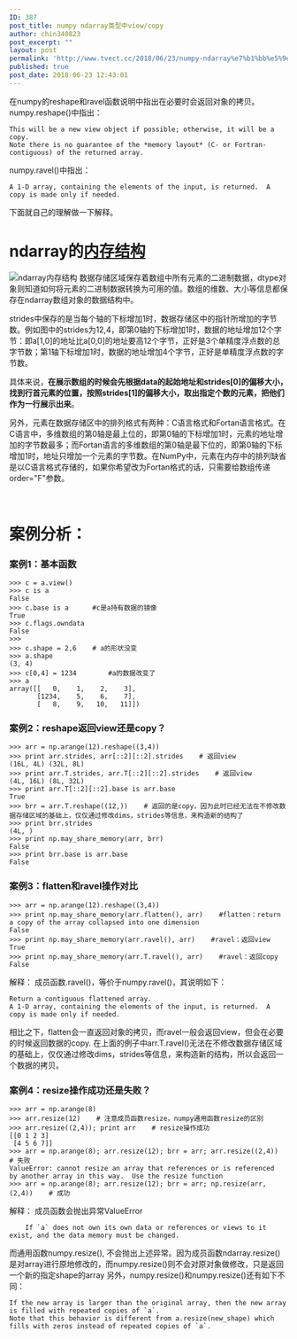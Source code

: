 ```yaml
---
ID: 387
post_title: numpy ndarray类型中view/copy
author: chin340823
post_excerpt: ""
layout: post
permalink: 'http://www.tvect.cc/2018/06/23/numpy-ndarray%e7%b1%bb%e5%9e%8b%e4%b8%adviewcopy/'
published: true
post_date: 2018-06-23 12:43:01
---
```

在numpy的reshape和ravel函数说明中指出在必要时会返回对象的拷贝。
numpy.reshape()中指出：

<pre class="prism-highlight line-numbers" data-start="1"><code class="language-null">This will be a new view object if possible; otherwise, it will be a copy.  
Note there is no guarantee of the *memory layout* (C- or Fortran- contiguous) of the returned array.
</code></pre>

numpy.ravel()中指出：

<pre class="prism-highlight line-numbers" data-start="1"><code class="language-null">A 1-D array, containing the elements of the input, is returned.  A copy is made only if needed.
</code></pre>

下面就自己的理解做一下解释。
</br>

<h1>ndarray的<a href="http://old.sebug.net/paper/books/scipydoc/numpy_intro.html">内存结构</a></h1>

<img src="http://obn75nm65.bkt.clouddn.com/ndarry-memory.png" alt="ndarray内存结构" title="numpy ndarray" />
数据存储区域保存着数组中所有元素的二进制数据，dtype对象则知道如何将元素的二进制数据转换为可用的值。数组的维数、大小等信息都保存在ndarray数组对象的数据结构中。

strides中保存的是当每个轴的下标增加1时，数据存储区中的指针所增加的字节数。例如图中的strides为12,4，即第0轴的下标增加1时，数据的地址增加12个字节：即a[1,0]的地址比a[0,0]的地址要高12个字节，正好是3个单精度浮点数的总字节数；第1轴下标增加1时，数据的地址增加4个字节，正好是单精度浮点数的字节数。

具体来说，<strong>在展示数组的时候会先根据data的起始地址和strides[0]的偏移大小，找到行首元素的位置，按照strides[1]的偏移大小，取出指定个数的元素，把他们作为一行展示出来</strong>。

另外，元素在数据存储区中的排列格式有两种：C语言格式和Fortan语言格式。在C语言中，多维数组的第0轴是最上位的，即第0轴的下标增加1时，元素的地址增加的字节数最多；而Fortan语言的多维数组的第0轴是最下位的，即第0轴的下标增加1时，地址只增加一个元素的字节数。在NumPy中，元素在内存中的排列缺省是以C语言格式存储的，如果你希望改为Fortan格式的话，只需要给数组传递order="F"参数。

</br>

<h1>案例分析：</h1>

<h3>案例1：基本函数</h3>

<pre class="line-numbers prism-highlight" data-start="1"><code class="language-python">&gt;&gt;&gt; c = a.view()  
&gt;&gt;&gt; c is a  
False  
&gt;&gt;&gt; c.base is a      #c是a持有数据的镜像  
True  
&gt;&gt;&gt; c.flags.owndata  
False  
&gt;&gt;&gt;  
&gt;&gt;&gt; c.shape = 2,6    # a的形状没变  
&gt;&gt;&gt; a.shape  
(3, 4)  
&gt;&gt;&gt; c[0,4] = 1234        #a的数据改变了  
&gt;&gt;&gt; a  
array([[   0,    1,    2,    3],  
       [1234,    5,    6,    7],  
       [   8,    9,   10,   11]])  
</code></pre>

<h3>案例2：reshape返回view还是copy？</h3>

<pre class="line-numbers prism-highlight" data-start="1"><code class="language-python">&gt;&gt;&gt; arr = np.arange(12).reshape((3,4))
&gt;&gt;&gt; print arr.strides, arr[::2][::2].strides    # 返回view
(16L, 4L) (32L, 8L)
&gt;&gt;&gt; print arr.T.strides, arr.T[::2][::2].strides    # 返回view
(4L, 16L) (8L, 32L)
&gt;&gt;&gt; print arr.T[::2][::2].base is arr.base
True
&gt;&gt;&gt; brr = arr.T.reshape((12,))    # 返回的是copy，因为此时已经无法在不修改数据存储区域的基础上，仅仅通过修改dims，strides等信息，来构造新的结构了
&gt;&gt;&gt; print brr.strides
(4L, )
&gt;&gt;&gt; print np.may_share_memory(arr, brr)
False
&gt;&gt;&gt; print brr.base is arr.base
False
</code></pre>

<h3>案例3：flatten和ravel操作对比</h3>

<pre class="line-numbers prism-highlight" data-start="1"><code class="language-python">&gt;&gt;&gt; arr = np.arange(12).reshape((3,4))
&gt;&gt;&gt; print np.may_share_memory(arr.flatten(), arr)    #flatten：return a copy of the array collapsed into one dimension
False
&gt;&gt;&gt; print np.may_share_memory(arr.ravel(), arr)    #ravel：返回view
True
&gt;&gt;&gt; print np.may_share_memory(arr.T.ravel(), arr)    #ravel：返回copy
False
</code></pre>

解释：
成员函数.ravel()，等价于numpy.ravel()，其说明如下：

<pre class="prism-highlight line-numbers" data-start="1"><code class="language-null">Return a contiguous flattened array.
A 1-D array, containing the elements of the input, is returned.  A copy is made only if needed.
</code></pre>

相比之下，flatten会一直返回对象的拷贝，而ravel一般会返回view，但会在必要的时候返回数据的copy.
在上面的例子中arr.T.ravel()无法在不修改数据存储区域的基础上，仅仅通过修改dims，strides等信息，来构造新的结构，所以会返回一个数据的拷贝。

<h3>案例4：resize操作成功还是失败？</h3>

<pre class="line-numbers prism-highlight" data-start="1"><code class="language-python">&gt;&gt;&gt; arr = np.arange(8)
&gt;&gt;&gt; arr.resize(12)    # 注意成员函数resize，numpy通用函数resize的区别
&gt;&gt;&gt; arr.resize((2,4)); print arr    # resize操作成功
[[0 1 2 3]
 [4 5 6 7]]
&gt;&gt;&gt; arr = np.arange(8); arr.resize(12); brr = arr; arr.resize((2,4))    # 失败
ValueError: cannot resize an array that references or is referenced
by another array in this way.  Use the resize function
&gt;&gt;&gt; arr = np.arange(8); arr.resize(12); brr = arr; np.resize(arr, (2,4))    # 成功
</code></pre>

解释：
成员函数会抛出异常ValueError

<pre class="prism-highlight line-numbers" data-start="1"><code class="language-null">    If `a` does not own its own data or references or views to it exist, and the data memory must be changed.
</code></pre>

而通用函数numpy.resize(), 不会抛出上述异常。因为成员函数ndarray.resize()是对array进行原地修改的，而numpy.resize()则不会对原对象做修改，只是返回一个新的指定shape的array
另外，numpy.resize()和numpy.resize()还有如下不同：

<pre class="prism-highlight line-numbers" data-start="1"><code class="language-null">If the new array is larger than the original array, then the new array is filled with repeated copies of `a`.  
Note that this behavior is different from a.resize(new_shape) which fills with zeros instead of repeated copies of `a`.
</code></pre>